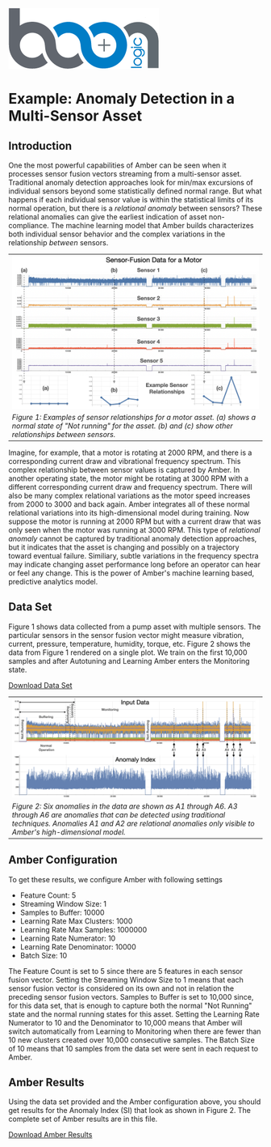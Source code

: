 ![Logo](../../../images/BoonLogic.png)   
# Example: Anomaly Detection in a Multi-Sensor Asset

## Introduction

One the most powerful capabilities of Amber can be seen when it processes sensor fusion vectors streaming from a multi-sensor asset. Traditional anomaly detection approaches look for min/max excursions of individual sensors beyond some statistically defined normal range. But what happens if each individual sensor value is within the statistical limits of its normal operation, but there is a *relational anomaly* between sensors? These relational anomalies can give the earliest indication of asset non-compliance. The machine learning model that Amber builds characterizes both individual sensor behavior and the complex variations in the relationship *between* sensors. 

<table class="table">
  <tr>
    <td><img src="ExampleSensorRelationships.png" width="800"></td>
  </tr>
  <tr>
    <td><em>Figure 1: Examples of sensor relationships for a motor asset. (a) shows a normal state of "Not running" for the asset. (b) and (c) show other relationships between sensors.</em></td>
  </tr>
</table>

Imagine, for example, that a motor is rotating at 2000 RPM, and there is a corresponding current draw and vibrational frequency spectrum. This complex relationship between sensor values is captured by Amber. In another operating state, the motor might be rotating at 3000 RPM with a different corresponding current draw and frequency spectrum. There will also be many complex relational variations as the motor speed increases from 2000 to 3000 and back again. Amber integrates all of these normal relational variations into its high-dimensional model during training. Now suppose the motor is running at 2000 RPM but with a current draw that was only seen when the motor was running at 3000 RPM. This type of *relational anomaly* cannot be captured by traditional anomaly detection approaches, but it indicates that the asset is changing and possibly on a trajectory toward eventual failure. Similiary, subtle variations in the frequency spectra may indicate changing asset performance long before an operator can hear or feel any change. This is the power of Amber's machine learning based, predictive analytics model.

## Data Set
Figure 1 shows data collected from a pump asset with multiple sensors. The particular sensors in the sensor fusion vector might measure vibration, current, pressure, temperature, humidity, torque, etc. Figure 2 shows the data from Figure 1 rendered on a single plot. We train on the first 10,000 samples and after Autotuning and Learning Amber enters the Monitoring state.

<a href="AmberDemo_Data.csv" download>Download Data Set</a>

<table class="table">
  <tr>
    <td><img src="MultiSensorAnomalyIndex.png" width="800"></td>
  </tr>
  <tr>
    <td><em>Figure 2: Six anomalies in the data are shown as A1 through A6. A3 through A6 are anomalies that can be detected using traditional techniques. Anomalies A1 and A2 are relational anomalies only visible to Amber's high-dimensional model.    </em></td>
  </tr>
</table>

## Amber Configuration
To get these results, we configure Amber with following settings

* Feature Count: 5
* Streaming Window Size: 1
* Samples to Buffer: 10000
* Learning Rate Max Clusters: 1000
* Learning Rate Max Samples: 1000000
* Learning Rate Numerator: 10
* Learning Rate Denominator: 10000
* Batch Size: 10

The Feature Count is set to 5 since there are 5 features in each sensor fusion vector. Setting the Streaming Window Size to 1 means that each sensor fusion vector is considered on its own and not in relation the preceding sensor fusion vectors. Samples to Buffer is set to 10,000 since, for this data set, that is enough to capture both the normal "Not Running" state and the normal running states for this asset. Setting the Learning Rate Numerator to 10 and the Denominator to 10,000 means that Amber will switch automatically from Learning to Monitoring when there are fewer than 10 new clusters created over 10,000 consecutive samples. The Batch Size of 10 means that 10 samples from the data set were sent in each request to Amber. 

## Amber Results
Using the data set provided and the Amber configuration above, you should get results for the Anomaly Index (SI) that look as shown in Figure 2. The complete set of Amber results are in this file.
 
<a href="AmberDemo_Results.csv" download>Download Amber Results</a>


